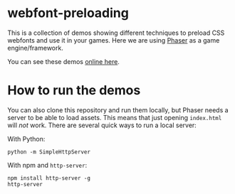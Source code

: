 # webfont-preloading

This is a collection of demos showing different techniques to preload CSS webfonts and use it in your games. Here we are using [Phaser](http://phaser.io) as a game engine/framework.

You can see these demos [online here](https://mozdevs.github.io/webfont-preloading/).

# How to run the demos

You can also clone this repository and run them locally, but Phaser needs a server to be able to load assets. This means that just opening `index.html` will _not_ work. There are several quick ways to run a local server:

With Python:

```
python -m SimpleHttpServer
```

With npm and `http-server`:

```
npm install http-server -g
http-server
```
